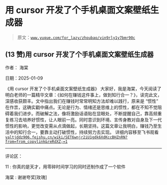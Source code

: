 # 用 cursor 开发了个手机桌面文案壁纸生成器

> 原文：[`www.yuque.com/for_lazy/zhoubao/vin9rly1y7bmr90c`](https://www.yuque.com/for_lazy/zhoubao/vin9rly1y7bmr90c)

## (13 赞)用 cursor 开发了个手机桌面文案壁纸生成器

作者： 海棠

日期：2025-01-09

《用 cursor 开发了个手机桌面文案壁纸生成器》
大家好，我是海棠，今天阅读了明白老师的一篇精华文章：《如何在赚钱这件事上，做到知行合一？》，读完此文，深感收获颇丰。文中指出我们在赚钱时常常明知方法却难以践行，原来是
“惯性”
在作祟，这确实戳中痛点。无论是行为、情绪还是思维上的惯性，都在不知不觉阻碍着我们进步。而破解之法，像将激励话语贴在显眼处，不断提醒自己，靠高频重复练习去培养好惯性，让人眼前一亮。同时意识到环境、言传身教对自身及下一代惯性的影响，更觉改变需从点滴做起，长期坚持。这篇文章让我明白，赚钱乃至生活中的知行合一，要靠主动打破惯性，持续努力去实现。
详细内容移至飞书观看 [`yaltjddz906.feishu.cn/wiki/SET6wnjr2iU1gdk6XdKccBHZnRN?from=from_copylink&reRdXZ;=1`](https://yaltjddz906.feishu.cn/wiki/SET6wnjr2iU1gdk6XdKccBHZnRN?from=from_copylink&reRdXZ;=1)

* * *

评论区：

11 : 你真的是天才，用零碎时间学习的同时还制作成了一个软件

海棠 : 谢谢夸奖[玫瑰]